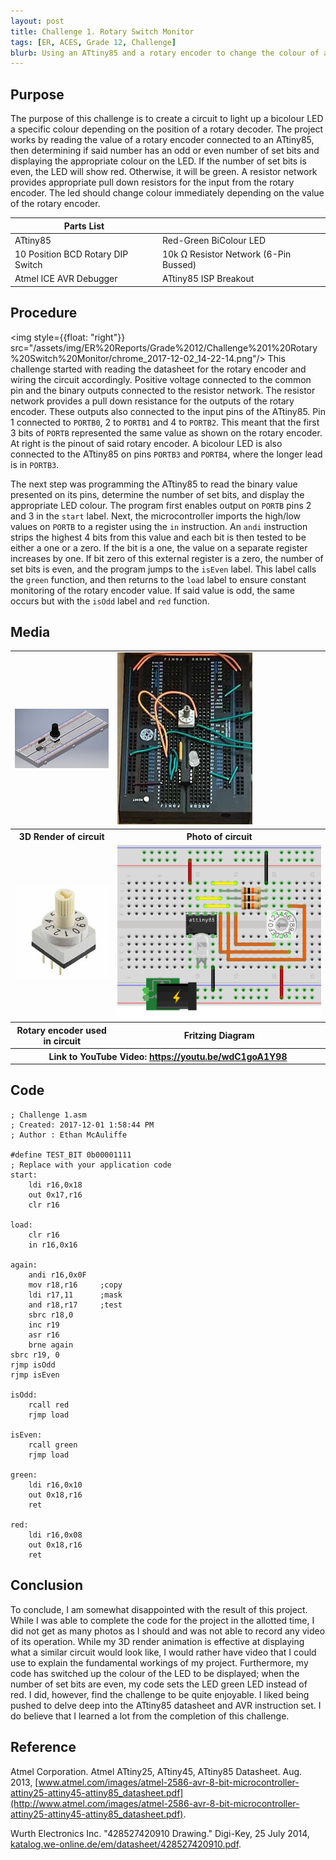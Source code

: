 ```yaml
---
layout: post
title: Challenge 1. Rotary Switch Monitor
tags: [ER, ACES, Grade 12, Challenge]
blurb: Using an ATtiny85 and a rotary encoder to change the colour of a bicolour LED (with AVR assembly)
---
```

Purpose
-------
The purpose of this challenge is to create a circuit to light up a bicolour LED a specific colour depending on the position of a rotary decoder. The project works by reading the value of a  rotary encoder connected to an ATtiny85, then determining if said number has an odd or even number of set bits and displaying the appropriate colour on the LED. If the number of set bits is even, the LED will show red. Otherwise, it will be green. A resistor network provides appropriate pull down resistors for the input from the rotary encoder. The led should change colour immediately depending on the value of the rotary encoder.

Parts List||
----------|-|
ATtiny85| Red-Green BiColour LED|
10 Position BCD Rotary DIP Switch|10k Ω Resistor Network (6-Pin Bussed)|
Atmel ICE AVR Debugger|ATtiny85 ISP Breakout|

Procedure
---------
<img style={{float: "right"}} src="/assets/img/ER%20Reports/Grade%2012/Challenge%201%20Rotary%20Switch%20Monitor/chrome_2017-12-02_14-22-14.png"/>
This challenge started with reading the datasheet for the rotary encoder and wiring the circuit accordingly. Positive voltage connected to the common pin and the binary outputs connected to the resistor network. The resistor network provides a pull down resistance for the outputs of the rotary encoder. These outputs also connected to the input pins of the ATtiny85. Pin 1 connected to `PORTB0`, 2 to `PORTB1` and 4 to `PORTB2`. This meant that the first 3 bits of `PORTB` represented the same value as shown on the rotary encoder. At right is the pinout of said rotary encoder. A bicolour LED is also connected to the ATtiny85 on pins `PORTB3` and `PORTB4`, where the longer lead is in `PORTB3`.

The next step was programming the ATtiny85 to read the binary value presented on its pins, determine the number of set bits, and display the appropriate LED colour. The program first enables output on `PORTB` pins 2 and 3 in the `start` label. Next, the microcontroller imports the high/low values on `PORTB` to a register using the `in` instruction. An `andi` instruction strips the highest 4 bits from this value and each bit is then tested to be either a one or a zero. If the bit is a one, the value on a separate register increases by one. If bit zero of this external register is a zero, the number of set bits is even, and the program jumps to the `isEven` label. This label calls the `green` function, and then returns to the `load` label to ensure constant monitoring of the rotary encoder value. If said value is odd, the same occurs but with the `isOdd` label and `red` function.

Media
-----
<table>
  <tr>
    <td>
      <img src="/assets/img/ER%20Reports/Grade%2012/Challenge%201%20Rotary%20Switch%20Monitor/challenge1.jpg"/>
    </td>
    <td>
      <img src="/assets/img/ER%20Reports/Grade%2012/Challenge%201%20Rotary%20Switch%20Monitor/20171201_150546.jpg"/>
    </td>
  </tr>
  <tr>
    <th>3D Render of circuit</th>
    <th>Photo of circuit</th>
  </tr>
  <tr>
    <td>
      <img src="/assets/img/ER%20Reports/Grade%2012/Challenge%201%20Rotary%20Switch%20Monitor/RotarySwitch10.JPG"/>
    </td>
    <td>
      <img src="/assets/img/ER%20Reports/Grade%2012/Challenge%201%20Rotary%20Switch%20Monitor/fritzing_bb.png"/>
    </td>
  </tr>
  <tr>
    <th>Rotary encoder used in circuit</th>
    <th>Fritzing Diagram</th>
  </tr>
  <tr>
    <th colSpan="2">Link to YouTube Video: <a href="https://youtu.be/wdC1goA1Y98">https://youtu.be/wdC1goA1Y98</a></th>
  </tr>
</table>

Code
----
```avrasm
; Challenge 1.asm
; Created: 2017-12-01 1:58:44 PM
; Author : Ethan McAuliffe

#define TEST_BIT 0b00001111
; Replace with your application code
start:
	ldi r16,0x18
	out 0x17,r16
	clr r16

load:
	clr r16
	in r16,0x16

again:
	andi r16,0x0F
	mov r18,r16		;copy
	ldi r17,11		;mask
	and r18,r17		;test
	sbrc r18,0
	inc r19
	asr r16
	brne again
sbrc r19, 0
rjmp isOdd
rjmp isEven

isOdd:
	rcall red
	rjmp load

isEven:
	rcall green
	rjmp load

green:
	ldi r16,0x10
	out 0x18,r16
	ret

red:
	ldi r16,0x08
	out 0x18,r16
	ret
```

Conclusion
-----
To conclude, I am somewhat disappointed with the result of this project. While I was able to complete the code for the project in the allotted time, I did not get as many photos as I should and was not able to record any video of its operation. While my 3D render animation is effective at displaying what a similar circuit would look like, I would rather have video that I could use to explain the fundamental workings of my project. Furthermore, my code has switched up the colour of the LED to be displayed; when the number of set bits are even, my code sets the LED green LED instead of red. I did, however, find the challenge to be quite enjoyable. I liked being pushed to delve deep into the ATtiny85 datasheet and AVR instruction set. I do believe that I learned a lot from the completion of this challenge.

Reference
-----
Atmel Corporation. Atmel ATtiny25, ATtiny45, ATtiny85 Datasheet. Aug. 2013, [www.atmel.com/images/atmel-2586-avr-8-bit-microcontroller-attiny25-attiny45-attiny85_datasheet.pdf](http://www.atmel.com/images/atmel-2586-avr-8-bit-microcontroller-attiny25-attiny45-attiny85_datasheet.pdf).

Wurth Electronics Inc. "428527420910 Drawing." Digi-Key, 25 July 2014, [katalog.we-online.de/em/datasheet/428527420910.pdf](http://katalog.we-online.de/em/datasheet/428527420910.pdf).
